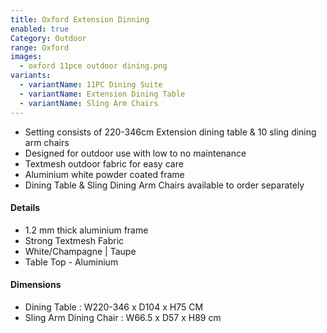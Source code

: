 ```yaml
---
title: Oxford Extension Dinning
enabled: true
Category: Outdoor
range: Oxford
images:
  - oxford 11pce outdoor dining.png
variants:
  - variantName: 11PC Dining Suite
  - variantName: Extension Dining Table
  - variantName: Sling Arm Chairs
---
```


* Setting consists of 220-346cm Extension dining table & 10 sling dining arm chairs
* Designed for outdoor use with low to no maintenance
* Textmesh outdoor fabric for easy care
* Aluminium white powder coated frame
* Dining Table & Sling Dining Arm Chairs available to order separately

#### Details

* 1.2 mm thick aluminium frame
* Strong Textmesh Fabric
* White/Champagne | Taupe
* Table Top - Aluminium

#### Dimensions

* Dining Table : W220-346 x D104 x H75 CM
* Sling Arm Dining Chair : W66.5 x D57 x H89 cm
